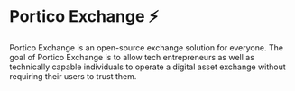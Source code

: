# Portico Exchange ⚡️

Portico Exchange is an open-source exchange solution for everyone. The goal of Portico Exchange is to allow tech entrepreneurs as well as technically capable individuals to operate a digital asset exchange without requiring their users to trust them.
